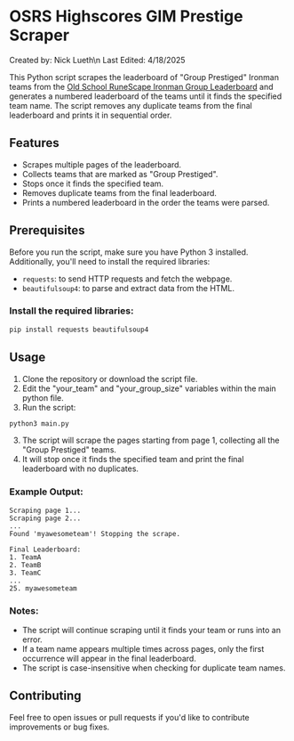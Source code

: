 # OSRS Highscores GIM Prestige Scraper
Created by: Nick Lueth\n
Last Edited: 4/18/2025

This Python script scrapes the leaderboard of "Group Prestiged" Ironman teams from the [Old School RuneScape Ironman Group Leaderboard](https://secure.runescape.com/m=hiscore_oldschool_ironman/group-ironman/) and generates a numbered leaderboard of the teams until it finds the specified team name. The script removes any duplicate teams from the final leaderboard and prints it in sequential order.

## Features
- Scrapes multiple pages of the leaderboard.
- Collects teams that are marked as "Group Prestiged".
- Stops once it finds the specified team.
- Removes duplicate teams from the final leaderboard.
- Prints a numbered leaderboard in the order the teams were parsed.

## Prerequisites

Before you run the script, make sure you have Python 3 installed. Additionally, you'll need to install the required libraries:

- `requests`: to send HTTP requests and fetch the webpage.
- `beautifulsoup4`: to parse and extract data from the HTML.

### Install the required libraries:

```bash
pip install requests beautifulsoup4
```

## Usage

1. Clone the repository or download the script file.
2. Edit the "your_team" and "your_group_size" variables within the main python file.
3. Run the script:

```bash
python3 main.py
```

3. The script will scrape the pages starting from page 1, collecting all the "Group Prestiged" teams.
4. It will stop once it finds the specified team and print the final leaderboard with no duplicates.

### Example Output:

```
Scraping page 1...
Scraping page 2...
...
Found 'myawesometeam'! Stopping the scrape.

Final Leaderboard:
1. TeamA
2. TeamB
3. TeamC
...
25. myawesometeam
```

### Notes:
- The script will continue scraping until it finds your team or runs into an error.
- If a team name appears multiple times across pages, only the first occurrence will appear in the final leaderboard.
- The script is case-insensitive when checking for duplicate team names.

## Contributing

Feel free to open issues or pull requests if you'd like to contribute improvements or bug fixes.
